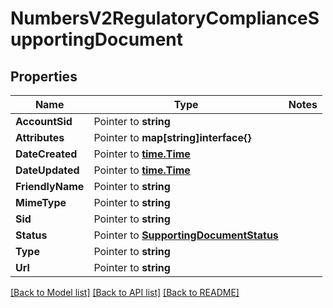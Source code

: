 # NumbersV2RegulatoryComplianceSupportingDocument

## Properties
Name | Type | Notes
------------ | ------------- | -------------
**AccountSid** | Pointer to **string** | 
**Attributes** | Pointer to **map[string]interface{}** | 
**DateCreated** | Pointer to [**time.Time**](time.Time.md) | 
**DateUpdated** | Pointer to [**time.Time**](time.Time.md) | 
**FriendlyName** | Pointer to **string** | 
**MimeType** | Pointer to **string** | 
**Sid** | Pointer to **string** | 
**Status** | Pointer to [**SupportingDocumentStatus**](supporting_document_status.md) | 
**Type** | Pointer to **string** | 
**Url** | Pointer to **string** | 

[[Back to Model list]](../README.md#documentation-for-models) [[Back to API list]](../README.md#documentation-for-api-endpoints) [[Back to README]](../README.md)


